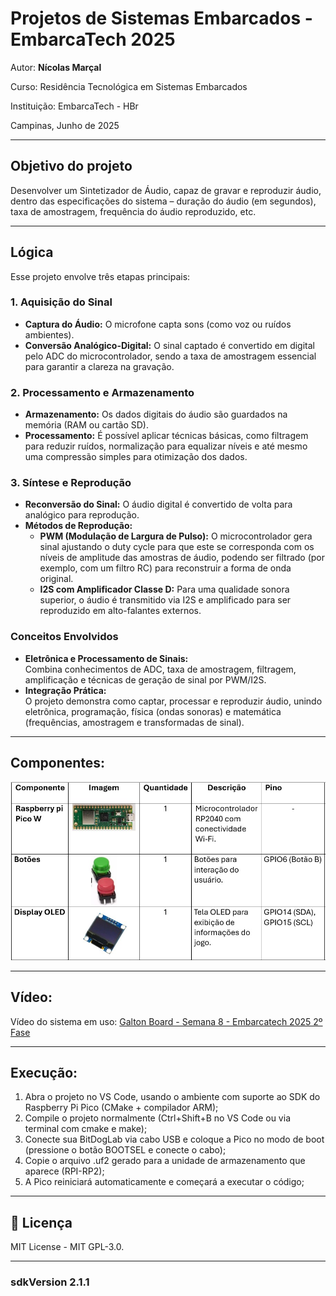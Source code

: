 
# Projetos de Sistemas Embarcados - EmbarcaTech 2025

Autor: **Nícolas Marçal**

Curso: Residência Tecnológica em Sistemas Embarcados

Instituição: EmbarcaTech - HBr

Campinas, Junho de 2025

---

## Objetivo do projeto

Desenvolver um Sintetizador de Áudio, capaz de gravar e reproduzir áudio, dentro das especificações do sistema – duração do áudio (em segundos), taxa de amostragem, frequência do áudio reproduzido, etc.

---

## Lógica 

Esse projeto envolve três etapas principais:

### 1. Aquisição do Sinal
- **Captura do Áudio:** O microfone capta sons (como voz ou ruídos ambientes).
- **Conversão Analógico-Digital:** O sinal captado é convertido em digital pelo ADC do microcontrolador, sendo a taxa de amostragem essencial para garantir a clareza na gravação.

### 2. Processamento e Armazenamento
- **Armazenamento:** Os dados digitais do áudio são guardados na memória (RAM ou cartão SD).
- **Processamento:** É possível aplicar técnicas básicas, como filtragem para reduzir ruídos, normalização para equalizar níveis e até mesmo uma compressão simples para otimização dos dados.

### 3. Síntese e Reprodução
- **Reconversão do Sinal:** O áudio digital é convertido de volta para analógico para reprodução.
- **Métodos de Reprodução:**
  - **PWM (Modulação de Largura de Pulso):** O microcontrolador gera sinal ajustando o duty cycle para que este se corresponda com os níveis de amplitude das amostras de áudio, podendo ser filtrado (por exemplo, com um filtro RC) para reconstruir a forma de onda original.
  - **I2S com Amplificador Classe D:** Para uma qualidade sonora superior, o áudio é transmitido via I2S e amplificado para ser reproduzido em alto-falantes externos.

### Conceitos Envolvidos
- **Eletrônica e Processamento de Sinais:**  
  Combina conhecimentos de ADC, taxa de amostragem, filtragem, amplificação e técnicas de geração de sinal por PWM/I2S.
- **Integração Prática:**  
  O projeto demonstra como captar, processar e reproduzir áudio, unindo eletrônica, programação, física (ondas sonoras) e matemática (frequências, amostragem e transformadas de sinal).

---

## Componentes:

![componentes_Galton_Board](https://github.com/EmbarcaTech-2025/lab01_galton_board-nmarcal/blob/061cf471ceaa03de75cc0a1d5c6e7479a0b51f4d/assets/lista_componentes1.jpg?raw=true)

---

## Vídeo:

Vídeo do sistema em uso: [Galton Board - Semana 8 - Embarcatech 2025 2º Fase](https://www.youtube.com/watch?v=iCuJRc8VhTc&feature=youtu.be)


---
## Execução:

1. Abra o projeto no VS Code, usando o ambiente com suporte ao SDK do Raspberry Pi Pico (CMake + compilador ARM);
2. Compile o projeto normalmente (Ctrl+Shift+B no VS Code ou via terminal com cmake e make);
3. Conecte sua BitDogLab via cabo USB e coloque a Pico no modo de boot (pressione o botão BOOTSEL e conecte o cabo);
4. Copie o arquivo .uf2 gerado para a unidade de armazenamento que aparece (RPI-RP2);
5. A Pico reiniciará automaticamente e começará a executar o código;

---

## 📜 Licença
MIT License - MIT GPL-3.0.

---
### sdkVersion 2.1.1

